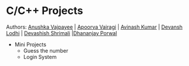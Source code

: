 # C/C++ Projects

Authors: [Anushka Vajpayee](https://github.com/Anushkavajpayee) | [Apoorva Vairagi](https://github.com/alieccarts) | [Avinash Kumar](https://github.com/avi0901) | [Devansh Lodhi](https://github.com/Ghost1129) | [Devashish Shrimali](https://github.com/Devzsz) |[Dhananjay Porwal](https://github.com/DhananjayPorwal) 

+ Mini Projects
  + Guess the number
  + Login System
